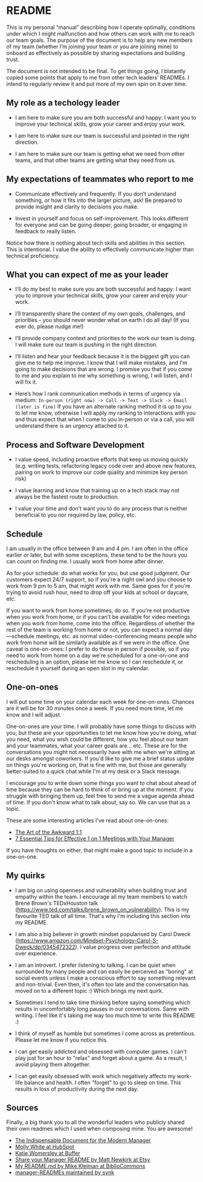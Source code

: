 # README
This is my personal “manual” describing how I operate optimally, conditions under which I might malfunction and how others can work with me to reach our team goals. The purpose of the document is to help any new members of my team (whether I’m joining your team or you are joining mine) to onboard as effectively as possible by sharing expectations and building trust.

The document is not intended to be final. To get things going, I blatantly copied some points that apply to me from other tech leaders’ READMEs. I intend to regularly review it and put more of my own spin on it over time.


## My role as a techology leader
  * I am here to make sure you are both successful and happy: I want you to improve your technical skills, grow your career and enjoy your work.
  
  * I am here to make sure our team is successful and pointed in the right direction.
  
  * I am here to make sure our team is getting what we need from other teams, and that other teams are getting what they need from us.
  

## My expectations of teammates who report to me
  * Communicate effectively and frequently. If you don’t understand something, or how it fits into the larger picture, ask! Be prepared to provide insight and clarity to decisions you make.

  * Invest in yourself and focus on self-improvement. This looks different for everyone and can be going deeper, going broader, or engaging in feedback to really listen.

Notice how there is nothing about tech skills and abilities in this section. This is intentional. I value the ability to effectively communicate higher than technical proficiency.

## What you can expect of me as your leader
  * I'll do my best to make sure you are both successful and happy: I want you to improve your technical skills, grow your career and enjoy your work.

  * I’ll transparently share the context of my own goals, challenges, and priorities - you should never wonder what on earth I do all day! (If you ever do, please nudge me!)

  * I’ll provide company context and priorities to the work our team is doing. I will make sure our team is pushing in the right direction.

  * I’ll listen and hear your feedback because it is the biggest gift you can give me to help me improve. I know that I will make mistakes, and I'm going to make decisions that are wrong. I promise you that if you come to me and you explain to me why something is wrong, I will listen, and I will fix it.

  * Here’s how I rank communication methods in terms of urgency via medium: ```In-person (right now) -> Call -> Text -> Slack -> Email (later is fine)``` If you have an alternate ranking method it is up to you to let me know, otherwise I will apply my ranking to interactions with you and thus expect that when I come to you in-person or via a call, you will understand there is an urgency attached to it.

## Process and Software Development
  * I value speed, including proactive efforts that keep us moving quickly (e.g. writing tests, refactoring legacy code over and above new features, pairing on work to improve our code quality and minimize key person risk)

  * I value learning and know that training up on a tech stack may not always be the fastest route to production.

  * I value your time and don’t want you to do any process that is neither beneficial to you nor required by law, policy, etc.
  
## Schedule

I am usually in the office between 9 am and 4 pm. I am often in the office earlier or later, but with some exceptions, these tend to be the hours you can count on finding me. I usually work from home after dinner.

As for your schedule: do what works for you, but use good judgment. Our customers expect 24/7 support, so if you're a night owl and you choose to work from 9 pm to 5 am, that might work with me. Same goes for if you're trying to avoid rush hour, need to drop off your kids at school or daycare, etc.

If you want to work from home sometimes, do so. If you're not productive when you work from home, or if you can't be available for video meetings when you work from home, come into the office. Regardless of whether the rest of the team is working from home or not, you can expect a normal day—schedule meetings, etc. as normal video-conferencing means people who work from home will be similarly available as if we were in the office. One caveat is one-on-ones: I prefer to do these in person if possible, so if you need to work from home on a day we're scheduled for a one-on-one and rescheduling is an option, please let me know so I can reschedule it, or reschedule it yourself during an open slot in my calendar.

## One-on-ones
I will put some time on your calendar each week for one-on-ones. Chances are it will be for 30 minutes once a week. If you need more time, let me know and I will adjust.

One-on-ones are your time. I will probably have some things to discuss with you, but these are your opportunities to let me know how you're doing, what you need, what you wish could be different, how you feel about our team and your teammates, what your career goals are... etc. These are for the conversations you might not necessarily have with me when we're sitting at our desks amongst coworkers. If you'd like to give me a brief status update on things you're working on, that is fine with me, but those are generally better-suited to a quick chat while I'm at my desk or a Slack message.

I encourage you to write down some things you want to chat about ahead of time because they can be hard to think of or bring up at the moment. If you struggle with bringing them up, feel free to send me a vague agenda ahead of time. If you don't know what to talk about, say so. We can use that as a topic.

These are some interesting articles I've read about one-on-ones:
  * [The Art of the Awkward 1:1](https://medium.com/@mrabkin/the-art-of-the-awkward-1-1-f4e1dcbd1c5c)
  * [7 Essential Tips for Effective 1 on 1 Meetings with Your Manager](https://getlighthouse.com/blog/effective-1-on-1-meetings/)

If you have thoughts on either, that might make a good topic to include in a one-on-one.

## My quirks

  * I am big on using openness and vulnerability when building trust and empathy within the team. I encourage all my team members to watch Brené Brown's TEDxHouston talk (https://www.ted.com/talks/brene_brown_on_vulnerability). This is my favourite TED talk of all time. That's why I'm including this section into my README.

  * I am also a big believer in growth mindset popularised by Carol Dweck (https://www.amazon.com/Mindset-Psychology-Carol-S-Dweck/dp/0345472322). I value progress over perfection and attitude over experience.

  * I am an introvert. I prefer listening to talking. I can be quiet when surrounded by many people and can easily be perceived as "boring" at social events unless I make a conscious effort to say something relevant and non-trivial. Even then, it's often too late and the conversation has moved on to a different topic :) Which brings my next quirk.

  * Sometimes I tend to take time thinking before saying something which results in uncomfortably long pauses in our conversations. Same with writing. I feel like it's taking me way too much time to write this README :)

  * I think of myself as humble but sometimes I come across as pretentious. Please let me know if you notice this. 

  * I can get easily addicted and obsessed with computer games. I can't play just for an hour to "relax" and forget about a game. As a result, I avoid playing them altogether.
  
  * I can get easily obsessed with work which negatively affects my work-life balance and health. I often "forget" to go to sleep on time. This results in loss of productivity during the next day.  
    
## Sources
Finally, a big thank you to all the wonderful leaders who publicly shared their own readmes which I used when composing mine. You are awesome!

  * [The Indispensable Document for the Modern Manager](http://firstround.com/review/the-indispensable-document-for-the-modern-manager/)
  * [Molly White at HubSpot](https://github.com/molly/manager-README)
  * [Katie Womersley at Buffer](https://github.com/KatieLo/README)
  * [Share your Manager README by Matt Newkirk at Etsy](https://matthewnewkirk.com/2017/09/20/share-your-manager-readme/)
  * [My README.md by Mike Kleiman at BiblioCommons](https://medium.com/@mikekleiman/my-readme-md-35bd0197a5c5)
  * [manager-READMEs maintained by svnk](https://svnk.github.io/manager-READMEs/)


